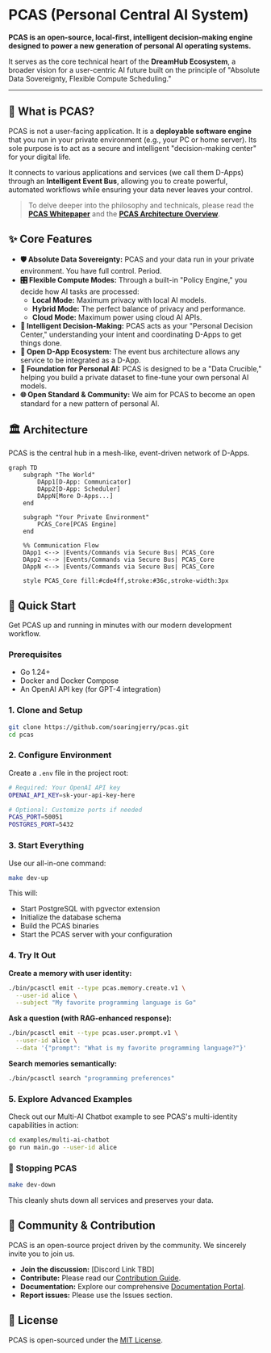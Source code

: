 # PCAS (Personal Central AI System)

**PCAS is an open-source, local-first, intelligent decision-making engine designed to power a new generation of personal AI operating systems.**

It serves as the core technical heart of the **DreamHub Ecosystem**, a broader vision for a user-centric AI future built on the principle of "Absolute Data Sovereignty, Flexible Compute Scheduling."

---

## 📖 What is PCAS?

PCAS is not a user-facing application. It is a **deployable software engine** that you run in your private environment (e.g., your PC or home server). Its sole purpose is to act as a secure and intelligent "decision-making center" for your digital life.

It connects to various applications and services (we call them D-Apps) through an **Intelligent Event Bus**, allowing you to create powerful, automated workflows while ensuring your data never leaves your control.

> To delve deeper into the philosophy and technicals, please read the **[PCAS Whitepaper](docs/architecture/whitepaper.md)** and the **[PCAS Architecture Overview](docs/architecture/pcas-overview.md)**.

## ✨ Core Features

*   **🛡️ Absolute Data Sovereignty:** PCAS and your data run in your private environment. You have full control. Period.
*   **🎛️ Flexible Compute Modes:** Through a built-in "Policy Engine," you decide how AI tasks are processed:
    *   **Local Mode:** Maximum privacy with local AI models.
    *   **Hybrid Mode:** The perfect balance of privacy and performance.
    *   **Cloud Mode:** Maximum power using cloud AI APIs.
*   **🤖 Intelligent Decision-Making:** PCAS acts as your "Personal Decision Center," understanding your intent and coordinating D-Apps to get things done.
*   **🧩 Open D-App Ecosystem:** The event bus architecture allows any service to be integrated as a D-App.
*   **🚀 Foundation for Personal AI:** PCAS is designed to be a "Data Crucible," helping you build a private dataset to fine-tune your own personal AI models.
*   **🌐 Open Standard & Community:** We aim for PCAS to become an open standard for a new pattern of personal AI.

## 🏛️ Architecture

PCAS is the central hub in a mesh-like, event-driven network of D-Apps.

```mermaid
graph TD
    subgraph "The World"
        DApp1[D-App: Communicator]
        DApp2[D-App: Scheduler]
        DAppN[More D-Apps...]
    end

    subgraph "Your Private Environment"
        PCAS_Core[PCAS Engine]
    end

    %% Communication Flow
    DApp1 <--> |Events/Commands via Secure Bus| PCAS_Core
    DApp2 <--> |Events/Commands via Secure Bus| PCAS_Core
    DAppN <--> |Events/Commands via Secure Bus| PCAS_Core

    style PCAS_Core fill:#cde4ff,stroke:#36c,stroke-width:3px
```

## 🚀 Quick Start

Get PCAS up and running in minutes with our modern development workflow.

### Prerequisites

- Go 1.24+
- Docker and Docker Compose
- An OpenAI API key (for GPT-4 integration)

### 1. Clone and Setup

```bash
git clone https://github.com/soaringjerry/pcas.git
cd pcas
```

### 2. Configure Environment

Create a `.env` file in the project root:
```bash
# Required: Your OpenAI API key
OPENAI_API_KEY=sk-your-api-key-here

# Optional: Customize ports if needed
PCAS_PORT=50051
POSTGRES_PORT=5432
```

### 3. Start Everything

Use our all-in-one command:
```bash
make dev-up
```

This will:
- Start PostgreSQL with pgvector extension
- Initialize the database schema
- Build the PCAS binaries
- Start the PCAS server with your configuration

### 4. Try It Out

**Create a memory with user identity:**
```bash
./bin/pcasctl emit --type pcas.memory.create.v1 \
  --user-id alice \
  --subject "My favorite programming language is Go"
```

**Ask a question (with RAG-enhanced response):**
```bash
./bin/pcasctl emit --type pcas.user.prompt.v1 \
  --user-id alice \
  --data '{"prompt": "What is my favorite programming language?"}'
```

**Search memories semantically:**
```bash
./bin/pcasctl search "programming preferences"
```

### 5. Explore Advanced Examples

Check out our Multi-AI Chatbot example to see PCAS's multi-identity capabilities in action:
```bash
cd examples/multi-ai-chatbot
go run main.go --user-id alice
```

### 🛑 Stopping PCAS

```bash
make dev-down
```

This cleanly shuts down all services and preserves your data.

## 🤝 Community & Contribution

PCAS is an open-source project driven by the community. We sincerely invite you to join us.

*   **Join the discussion:** [Discord Link TBD]
*   **Contribute:** Please read our [Contribution Guide](CONTRIBUTING.md).
*   **Documentation:** Explore our comprehensive [Documentation Portal](docs/README.md).
*   **Report issues:** Please use the Issues section.

## 📄 License

PCAS is open-sourced under the [MIT License](LICENSE).